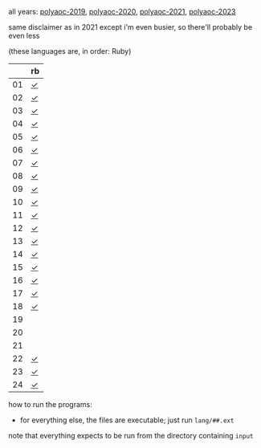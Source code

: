 all years:
[polyaoc-2019](https://github.com/tckmn/polyaoc-2019),
[polyaoc-2020](https://github.com/tckmn/polyaoc-2020),
[polyaoc-2021](https://github.com/tckmn/polyaoc-2021),
[polyaoc-2023](https://github.com/tckmn/polyaoc-2023)

same disclaimer as in 2021 except i'm even busier, so there'll probably be even less

(these languages are, in order: Ruby)

|    | rb        |
| -  | -         |
| 01 | [✓][01rb] |
| 02 | [✓][02rb] |
| 03 | [✓][03rb] |
| 04 | [✓][04rb] |
| 05 | [✓][05rb] |
| 06 | [✓][06rb] |
| 07 | [✓][07rb] |
| 08 | [✓][08rb] |
| 09 | [✓][09rb] |
| 10 | [✓][10rb] |
| 11 | [✓][11rb] |
| 12 | [✓][12rb] |
| 13 | [✓][13rb] |
| 14 | [✓][14rb] |
| 15 | [✓][15rb] |
| 16 | [✓][16rb] |
| 17 | [✓][17rb] |
| 18 | [✓][18rb] |
| 19 |           |
| 20 |           |
| 21 |           |
| 22 | [✓][22rb] |
| 23 | [✓][23rb] |
| 24 | [✓][24rb] |

how to run the programs:

 * for everything else, the files are executable; just run `lang/##.ext`

note that everything expects to be run from the directory containing `input`

[01rb]:  https://github.com/tckmn/polyaoc-2023/tree/main/01/rb
[02rb]:  https://github.com/tckmn/polyaoc-2023/tree/main/02/rb
[03rb]:  https://github.com/tckmn/polyaoc-2023/tree/main/03/rb
[04rb]:  https://github.com/tckmn/polyaoc-2023/tree/main/04/rb
[05rb]:  https://github.com/tckmn/polyaoc-2023/tree/main/05/rb
[06rb]:  https://github.com/tckmn/polyaoc-2023/tree/main/06/rb
[07rb]:  https://github.com/tckmn/polyaoc-2023/tree/main/07/rb
[08rb]:  https://github.com/tckmn/polyaoc-2023/tree/main/08/rb
[09rb]:  https://github.com/tckmn/polyaoc-2023/tree/main/09/rb
[10rb]:  https://github.com/tckmn/polyaoc-2023/tree/main/10/rb
[11rb]:  https://github.com/tckmn/polyaoc-2023/tree/main/11/rb
[12rb]:  https://github.com/tckmn/polyaoc-2023/tree/main/12/rb
[13rb]:  https://github.com/tckmn/polyaoc-2023/tree/main/13/rb
[14rb]:  https://github.com/tckmn/polyaoc-2023/tree/main/14/rb
[15rb]:  https://github.com/tckmn/polyaoc-2023/tree/main/15/rb
[16rb]:  https://github.com/tckmn/polyaoc-2023/tree/main/16/rb
[17rb]:  https://github.com/tckmn/polyaoc-2023/tree/main/17/rb
[18rb]:  https://github.com/tckmn/polyaoc-2023/tree/main/18/rb
[22rb]:  https://github.com/tckmn/polyaoc-2023/tree/main/22/rb
[23rb]:  https://github.com/tckmn/polyaoc-2023/tree/main/23/rb
[24rb]:  https://github.com/tckmn/polyaoc-2023/tree/main/24/rb

